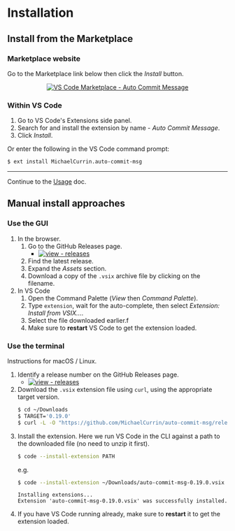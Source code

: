 # Installation

## Install from the Marketplace

### Marketplace website

Go to the Marketplace link below then click the _Install_ button.

<div align="center">
    
[![VS Code Marketplace - Auto Commit Message](https://img.shields.io/badge/VS_Code_Marketplace-Auto_Commit_Message-2ea44f?style=for-the-badge&logo=visual-studio-code)](https://marketplace.visualstudio.com/items?itemName=MichaelCurrin.auto-commit-msg)

</div>

### Within VS Code

1. Go to VS Code's Extensions side panel.
1. Search for and install the extension by name - _Auto Commit Message_.
1. Click _Install_.
 
Or enter the following in the VS Code command prompt:

```sh
$ ext install MichaelCurrin.auto-commit-msg
```

---

Continue to the [Usage](usage.md) doc.


## Manual install approaches

### Use the GUI

1. In the browser.
    1. Go to the GitHub Releases page.
        - [![view - releases](https://img.shields.io/badge/view-releases-2ea44f?style=for-the-badge&logo=github)](https://github.com/MichaelCurrin/auto-commit-msg/releases)
    1. Find the latest release.
    1. Expand the _Assets_ section.
    1. Download a copy of the `.vsix` archive file by clicking on the filename.
1. In VS Code
    1. Open the Command Palette (_View_ then _Command Palette_).
    1. Type `extension`, wait for the auto-complete, then select _Extension: Install from VSIX..._.
    1. Select the file downloaded earlier.f
    1. Make sure to **restart** VS Code to get the extension loaded.

### Use the terminal

Instructions for macOS / Linux.

1. Identify a release number on the GitHub Releases page.
    - [![view - releases](https://img.shields.io/badge/view-releases-2ea44f?style=for-the-badge&logo=github)](https://github.com/MichaelCurrin/auto-commit-msg/releases)
1. Download the `.vsix` extension file using `curl`, using the appropriate target version.
    ```sh
    $ cd ~/Downloads
    $ TARGET='0.19.0'
    $ curl -L -O "https://github.com/MichaelCurrin/auto-commit-msg/releases/download/v$TARGET/auto-commit-msg-$TARGET.vsix"
    ```
1. Install the extension. Here we run VS Code in the CLI against a path to the downloaded file (no need to unzip it first).
    ```sh
    $ code --install-extension PATH
    ```
    e.g.
    ```sh
    $ code --install-extension ~/Downloads/auto-commit-msg-0.19.0.vsix
    ```
    ```
    Installing extensions...
    Extension 'auto-commit-msg-0.19.0.vsix' was successfully installed.
    ```
1. If you have VS Code running already, make sure to **restart** it to get the extension loaded.
